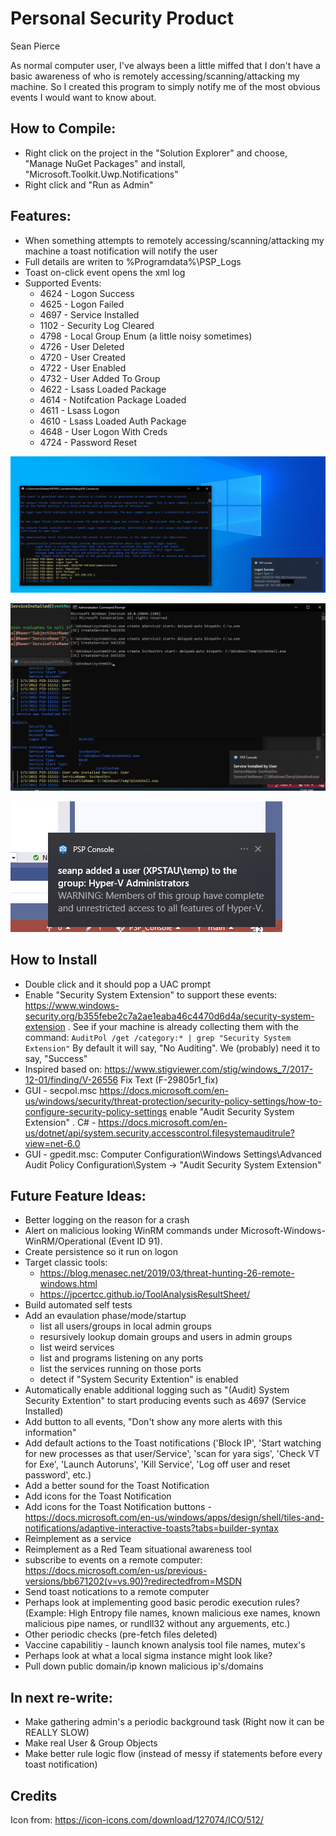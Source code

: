 # Personal Security Product

Sean Pierce

As normal computer user, I've always been a little miffed that I don't have a basic awareness of who is remotely accessing/scanning/attacking my machine. So I created this program to simply notify me of the most obvious events I would want to know about.

## How to Compile:
- Right click on the project in the "Solution Explorer" and choose, "Manage NuGet Packages" and install, "Microsoft.Toolkit.Uwp.Notifications"
- Right click and "Run as Admin"

## Features:
- When something attempts to remotely accessing/scanning/attacking my machine a toast notification will notify the user
- Full details are writen to %Programdata%\PSP_Logs
- Toast on-click event opens the xml log 
- Supported Events:
   - 4624 - Logon Success 
   - 4625 - Logon Failed 
   - 4697 - Service Installed
   - 1102 - Security Log Cleared
   - 4798 - Local Group Enum (a little noisy sometimes)
   - 4726 - User Deleted
   - 4720 - User Created
   - 4722 - User Enabled
   - 4732 - User Added To Group
   - 4622 - Lsass Loaded Package
   - 4614 - Notifcation Package Loaded
   - 4611 - Lsass Logon
   - 4610 - Lsass Loaded Auth Package
   - 4648 - User Logon With Creds
   - 4724 - Password Reset

![RemoteLogon](assets/RemoteLogon.png)

![ServiceInstall](assets/ServiceInstall.png)

![ServiceInstall](assets/AddedToGroup.png)

## How to Install
- Double click and it should pop a UAC prompt
- Enable "Security System Extension" to support these events: https://www.windows-security.org/b355febe2c7a2ae1eaba46c4470d6d4a/security-system-extension . See if your machine is already collecting them with the command: `AuditPol /get /category:* | grep "Security System Extension"` By default it will say, "No Auditing". We (probably) need it to say, "Success"
 - Inspired based on: https://www.stigviewer.com/stig/windows_7/2017-12-01/finding/V-26556 Fix Text (F-29805r1_fix)
 - GUI - secpol.msc  https://docs.microsoft.com/en-us/windows/security/threat-protection/security-policy-settings/how-to-configure-security-policy-settings enable "Audit Security System Extension" . C# - https://docs.microsoft.com/en-us/dotnet/api/system.security.accesscontrol.filesystemauditrule?view=net-6.0
 - GUI - gpedit.msc: Computer Configuration\Windows Settings\Advanced Audit Policy Configuration\System -> "Audit Security System Extension"

## Future Feature Ideas:
- Better logging on the reason for a crash
- Alert on malicious looking WinRM commands under Microsoft-Windows-WinRM/Operational (Event ID 91).
- Create persistence so it run on logon
- Target classic tools:
   - https://blog.menasec.net/2019/03/threat-hunting-26-remote-windows.html 
   - https://jpcertcc.github.io/ToolAnalysisResultSheet/
- Build automated self tests
- Add an evaulation phase/mode/startup 
   - list all users/groups in local admin groups
   - resursively lookup domain groups and users in admin groups
   - list weird services
   - list and programs listening on any ports
   - list the services running on those ports 
   - detect if "System Security Extention" is enabled
- Automatically enable additional logging such as "(Audit) System Security Extention" to start producing events such as 4697 (Service Installed)
- Add button to all events, "Don't show any more alerts with this information" 
- Add default actions to the Toast notifications ('Block IP', 'Start watching for new processes as that user/Service', 'scan for yara sigs', 'Check VT for Exe', 'Launch Autoruns', 'Kill Service', 'Log off user and reset password', etc.)
- Add a better sound for the Toast Notification
- Add icons for the Toast Notification
- Add icons for the Toast Notification buttons - https://docs.microsoft.com/en-us/windows/apps/design/shell/tiles-and-notifications/adaptive-interactive-toasts?tabs=builder-syntax
- Reimplement as a service
- Reimplement as a Red Team situational awareness tool
- subscribe to events on a remote computer: https://docs.microsoft.com/en-us/previous-versions/bb671202(v=vs.90)?redirectedfrom=MSDN
- Send toast notications to a remote computer
- Perhaps look at implementing good basic perodic execution rules? (Example: High Entropy file names, known malicious exe names, known malicious pipe names, or rundll32 without any arguements, etc.)
- Other periodic checks (pre-fetch files deleted)
- Vaccine capabilitiy - launch known analysis tool file names, mutex's
- Perhaps look at what a local sigma instance might look like?
- Pull down public domain/ip known malicious ip's/domains 

## In next re-write:
- Make gathering admin's a periodic background task (Right now it can be REALLY SLOW)
- Make real User & Group Objects
- Make better rule logic flow (instead of messy if statements before every toast notification)



## Credits
Icon from: https://icon-icons.com/download/127074/ICO/512/

